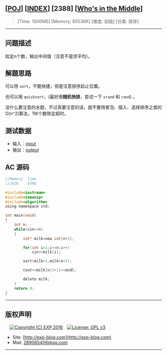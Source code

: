 ## [[POJ](http://poj.org/)] [[INDEX](https://github.com/lyy289065406/POJ-Solving-Reports)] [2388] [[Who's in the Middle](http://poj.org/problem?id=2388)]

> [Time: 1000MS] [Memory: 65536K] [难度: 初级] [分类: 排序]

------

## 问题描述

给定n个数，输出中间值（注意不是求平均）。


## 解题思路

可以用 `sort`，干脆快捷，但是注意排序起止位置。

也可以用 `quicksort`，(最好用**随机快排**，尝试一下 `srand` 和 `rand`) 。

没什么要注意的水题，不过真要注意的话，就不要用冒泡、插入、选择排序之类的O(n^2)算法，1W个数铁定超时。


## 测试数据

- 输入：[input](/reports/POJ2388-Whos%20in%20the%20Middle/testdata/input.dat)
- 输出：[output](/reports/POJ2388-Whos%20in%20the%20Middle/testdata/output.dat)


## AC 源码


```c
//Memory  Time
//292K    47MS  

#include<iostream>
#include<iomanip>
#include<algorithm>
using namespace std;

int main(void)
{
	int n;
	while(cin>>n)
	{
		int* milk=new int[n+1];

		for(int i=1;i<=n;i++)
			cin>>milk[i];

		sort(milk+1,milk+n+1);

		cout<<milk[n/2+1]<<endl;

		delete milk;
	}
	return 0;
}
```

------

## 版权声明

　[![Copyright (C) EXP,2016](https://img.shields.io/badge/Copyright%20(C)-EXP%202016-blue.svg)](http://exp-blog.com)　[![License: GPL v3](https://img.shields.io/badge/License-GPL%20v3-blue.svg)](https://www.gnu.org/licenses/gpl-3.0)
  

- Site: [http://exp-blog.com](http://exp-blog.com) 
- Mail: <a href="mailto:289065406@qq.com?subject=[EXP's Github]%20Your%20Question%20（请写下您的疑问）&amp;body=What%20can%20I%20help%20you?%20（需要我提供什么帮助吗？）">289065406@qq.com</a>


------

